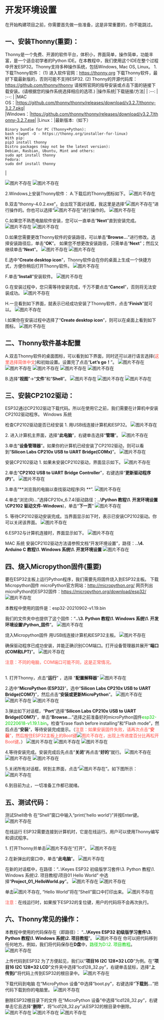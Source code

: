 # 开发环境设置

在开始构建项目之前，你需要首先做一些准备，这是非常重要的，你不能跳过。
## 一、安装Thonny(重要)：
Thonny是一个免费、开源的软件平台，体积小，界面简单，操作简单，功能丰富，是一个适合初学者的Python IDE。在本教程中，我们使用这个IDE在整个过程中开发ESP32。Thonny支持多种操作系统，包括Windows, Mac OS,  Linux。
1.下载Thonny软件：
(1) 进入软件官网：https://thonny.org 下载Thonny软件，最好下载最新版的，否则可能不支持ESP32.
(2) Thonny的开源代码库：https://github.com/thonny/thonny
请按照官网的指导安装或点击下面的链接下载安装。(请根据您的操作系统选择相应的选项.)
|操作系统|下载链接/方法|
| :--: | :--: |
|MAC OS：|https://github.com/thonny/thonny/releases/download/v3.2.7/thonny-3.2.7.pkg|
|Windows：|https://github.com/thonny/thonny/releases/download/v3.2.7/thonny-3.2.7.exe|
|Linux：|最新版本:（如下）
```
Binary bundle for PC (Thonny+Python): 
bash <(wget -O - https://thonny.org/installer-for-linux) 
With pip:
pip3 install thonny
Distro packages (may not be the latest version):
Debian, Rasbian, Ubuntu, Mint and others:
sudo apt install thonny
Fedora:
sudo dnf install thonny
```
|

![图片不存在](../../media/691aee88a6f0771c7416be3547acd6ce.png)
![图片不存在](../../media/d577f429469daa3e36f0270f6f14be9c.png)

2.Windows上安装Thonny软件：
A.下载后的Thonny图标如下。
![图片不存在](../../media/8391c0dcc090cdbee910616f125c4a27.png)

B.双击“thonny-4.0.2.exe”，会出现下面对话框，我这里是选择“![图片不存在](../../media/b893aed32cde73b09cdb948d5588eccf.png)”进行操作的。你也可以选择“![图片不存在](../../media/86721bc54bd171a95e76e140d6216733.png)”进行操作的。
![图片不存在](../../media/25937888ff93553e85fa1d0ba89df5d8.png)

C.如果您不熟悉电脑软件安装，您可以一直单击“**Next**”直到安装完成。
![图片不存在](../../media/35cb8372fa4264fffd276a23ac041779.png)
![图片不存在](../../media/a30d1d505b110d16c3a4304108ed47fa.png)

D.如果您需要更改Thonny软件的安装路径，可以单击“**Browse...**”进行修改。选择安装路径后，单击“**OK**”。
如果您不想更改安装路径，只需单击“**Next**”；然后又继续单击“**Next**”。
![图片不存在](../../media/087d0515e40f7926c250482a352000a1.png)
![图片不存在](../../media/4d6b986f8e5e45ebf5ea981d0bd8779b.png)

E.选中“**Create desktop icon**”，Thonny软件会在你的桌面上生成一个快捷方式，方便你稍后打开Thonny软件。
![图片不存在](../../media/7e624c096b03fe4de2a81d8f45daf7a1.png)

F.单击“**Install**”安装软件。
![图片不存在](../../media/47917e20d7b062993d29c1ba485af9b1.png)

G.在安装过程中，您只需等待安装完成，千万不要点击“**Cancel**”，否则将无法安装成功。
![图片不存在](../../media/86f0178f6de6b3588bd6c5d58bcba927.png)

H.一旦看到如下界面，就表示已经成功安装了Thonny软件，点击“**Finish**”就可以。
![图片不存在](../../media/509aa2c1bbda49b81e2e5c40eae16cec.png)

I.如果你在安装过程中选择了“**Create desktop icon**”，则可以在桌面上看到如下图标。
![图片不存在](../../media/c6058db9b9639b732e8addec644f1220.png)

## 二、Thonny软件基本配置                                          
A.双击Thonny软件的桌面图标，可以看到如下界面，同时还可以进行语言选择(<span style="color: rgb(255, 76, 65);">这里选择简体中文</span>)和初始设置。设置完了点击“**Let’s go！**”。
![图片不存在](../../media/20e07e892206f4851f5d20e48bebd4a4.png)
![图片不存在](../../media/12af365d1396796f599b6dfe30919e57.png)
![图片不存在](../../media/8efbe0a5775b66f7c79d27dc7ca196e0.png)
![图片不存在](../../media/d3ad2e747e3a8d93006bf65142c19801.png)
![图片不存在](../../media/1b36b52a8a0e036c6d42177706588dd7.png)

B.选择“**视图**”→“**文件**”和“**Shell**”。
![图片不存在](../../media/610b462833d8282fb05958d2cd6f3ec5.png)
![图片不存在](../../media/c27f1203c244e5b4b8f912a218aa2ab5.png)
![图片不存在](../../media/00a23e714ffd72f5d4fcb50bf4e5af3e.png)

## 三、安装CP2102驱动：
ESP32通过CP2102驱动下载代码。所以在使用它之前，我们需要在计算机中安装CP2102驱动程序。
Windows 系统

检查CP2102驱动是否已经安装
1. 用USB线连接计算机和ESP32。
![图片不存在](../../media/46cf3a8a1c79e456ac0f02da5ef38aec.png)

2. 进入计算机主界面，选择“**此电脑**”，右键单击选择“**管理**”。
![图片不存在](../../media/94d329cb6c1b4e473da1c3efaa2ff1b4.png)

3.单击“**设备管理器**”。如果你的计算机已经安装了CP2102驱动，则可以看到“**Silicon Labs CP210x USB to UART Bridge(COMx)**”。
![图片不存在](../../media/26257c4da22869d81c9a5795a3f86768.png)

安装CP2102驱动
1. 如果未安装CP2102驱动，界面显示如下。
![图片不存在](../../media/0fe123111f8eaa410a8475f9f889da21.png)

2.单击“**CP2102 USB to UART Bridge Controller**”，右键选择“**更新驱动程序(P)**”。
![图片不存在](../../media/1bb381872c77f0ea8da2f3184da164be.png)

3.单击“**浏览我的电脑以查找驱动程序(R) **”.
![图片不存在](../../media/70fb71e2b93d86b87e640ca2eb94b3ae.png)

4.单击“浏览(R)...”选择CP210x_6.7.4(驱动路径：**..\Python 教程\1. 开发环境设置\CP2102 驱动文件-Windows**)，单击“**下一页**”
![图片不存在](../../media/684ee28b12b9f0e8e92ed402f9cfabd8.jpg)

5. 等待CP2102驱动安装完成。当界面显示如下时，表示已安装CP2102驱动。你可以关闭该界面。
![图片不存在](../../media/b2529cab7d8766c0622d14280e18b39c.png)

6.ESP32与计算机连接时，界面显示如下。
![图片不存在](../../media/dbf6accbe744c1625042c7164379a748.png)

MAC 系统
安装CP2102驱动方法请参照文档“开发环境设置”，路径：**..\4. Arduino C 教程\1. Windows 系统\1. 开发环境设置**
![图片不存在](../../media/ebb386da2622079ca474a541558ce8c9.png)

## 四、烧入Micropython固件(重要)
要在ESP32主板上运行Python程序，我们需要先将固件烧入到ESP32主板。
下载Micropython固件
microPython官方网站：http://micropython.org/
网页列出microPython的ESP32固件：https://micropython.org/download/esp32/
![图片不存在](../../media/e104b567a7591c6ee38fa034c105ea67.png)

本教程中使用的固件是：esp32-20210902-v1.19.bin

我们的文件夹中也提供了这个固件：“**..\3. Python 教程\1. Windows 系统\1. 开发环境设置\Python_固件**”。
![图片不存在](../../media/3a22fb4f8238bacea9a880cc04461368.png)

烧入Micropython固件
用USB线连接计算机和ESP32主板。
![图片不存在](../../media/46cf3a8a1c79e456ac0f02da5ef38aec.png)

确保驱动程序已成功安装，并能正确识别COM端口。打开设备管理器并展开“**端口(COM和LPT)**”。
![图片不存在](../../media/9520c883fda5ad7907b23114abf7dd34.png)

<span style="color: rgb(255, 76, 65);">注意：不同的电脑，COM端口可能不同，这是正常情况。</span>
<br>
<br>

1. 打开Thonny，点击“**运行**” ，选择 “**配置解释器**”
![图片不存在](../../media/188fd4cf61083403f7d8bd9f96814814.png)

2.选中“**MicroPython (ESP32)**”，选中“**Silicon Labs CP210x USB to UART Bridge(COM7)**”，然后点击“**安装或更新MicroPython**”。
![图片不存在](../../media/33f47e1085dd98fe7a1a87c955e3fa4c.png)
![图片不存在](../../media/7553f3dadd7528fd9d0c1a493a34282c.png)
![图片不存在](../../media/3560ea7fdd94b1c9e9fc6c118d51ca3b.png)

3.弹出如下对话框，“**Port**”选择“**Silicon Labs CP210x USB to UART Bridge(COM7)**”，单击“**Browse...**”选择之前准备好的microPython固件<span style="color: rgb(0, 209, 0);">esp32-20220618-v1.19.1.bin</span>。检查“Erase flash before installing”和“Flash mode”，然后点击“**安装**”，等待安装完成提示。（<span style="color: rgb(255, 76, 65);">注意：如果安装固件失败，请再次点击“**安装**”，然后按住ESP32主板上的Boot键![图片不存在](../../media/a3ce49fbd6f40f09869aa7e1d9f902f8.png)，出现上传进度百分比再松开Boot键。</span>）
![图片不存在](../../media/31a813b6aee6c97d1e3c1ad823afb959.png)
![图片不存在](../../media/69badb8ee838b4aa99300c446e8844e8.png)
![图片不存在](../../media/624fd845172c4f61093b03a1e8b994be.png)

4.等待安装完成。安装完成后先点击“**关闭**”再点击“**好的**”就行。
![图片不存在](../../media/f9412943c23e89b54d77943762375c74.png)
![图片不存在](../../media/ddf2a71d50fc5c5702cccc0516992c19.png)
![图片不存在](../../media/e697ce4e1d111990473cad4a56007888.png)

5.关闭所有对话框，转到主界面，点击“![图片不存在](../../media/7b5fe8311cc696a95e2436fcda1f2a41.png)”。如下图所示：
![图片不存在](../../media/7ddff7c501118105a347040e257382de.png)

6.到目前为止，一切准备工作都已就绪。

## 五、测试代码：
测试Shell命令
在“Shell”窗口中输入“print('hello world')”并按Enter键。
![图片不存在](../../media/a62c6c3fe3a805826b02251b5ede2233.png)

在线运行
ESP32需要连接到计算机时，它是在线运行。用户可以使用Thonny编写和调试程序。

1. 打开Thonny并单击![图片不存在](../../media/15ef882707c025fcceb5fc78f624c946.png)“打开”。
![图片不存在](../../media/dbbcc54db4e22627a5b15c8155c46e53.png)

2.在新弹出的窗口中，单击“**此电脑**”。
![图片不存在](../../media/423687ce5fedb4a31b6b415b02d08871.png)

在新的对话框中，在路径：“..\Keyes ESP32 初级版学习套件\3. Python 教程\1. Windows 系统\2. 项目教程\项目01 Hello World” 中选择“**Project_01_HelloWorld.py**”。
![图片不存在](../../media/d91f0f708b1a7f16a5552ca3b0934fe7.png)
![图片不存在](../../media/74b7bfdb8175388b3c34a50bcce37bad.png)

单击![图片不存在](../../media/5c05febdb56bb5ef370e897c012c1b91.png), “Hello World”将在“Shell”窗口中打印出来。
![图片不存在](../../media/b6fbe337a8053653dc74e1a567fddb8c.png)

<span style="color: rgb(255, 76, 65);">注意：</span>在线运行时，如果按下ESP32的复位键，用户的代码将不会再次执行。

## 六、Thonny常见的操作：
本教程中使用的代码保存在（即路径）：
“**..\Keyes ESP32 初级版学习套件\3. Python 教程\1. Windows 系统\2. 项目教程**”。
![图片不存在](../../media/7027a20670057a41bfceb82445820d13.png)
你可以把代码移到任何地方。例如，我们将代码保存在**D盘**中，<span style="color: rgb(0, 209, 0);">路径为D:\2. 项目教程</span>。
![图片不存在](../../media/f1ef150917d08d30d272d3e2d31ad5d7.png)

上传代码到ESP32
为了方便起见，我们以“**项目16 I2C 128×32 LCD**”为例。在“**项目16 I2C 128×32 LCD**”文件夹中选择“lcd128_32\.py”，右键单击鼠标，选择“**上传到/**”将代码上传到ESP32的根目录中。
![图片不存在](../../media/74bf266dace5b52ef135ec1554bf6e6f.png)

下载代码到电脑
在“MicroPython 设备”中选择“boot\.py”，右键选择“**下载到…**”把代码下载到你的电脑里。
![图片不存在](../../media/6560d1e5bb16ada8a54b21ce2c27ba56.png)

删除ESP32根目录下的文件
在“MicroPython 设备”中选择“lcd128_32\.py”，右键单击它且选择“**删除**”，将“lcd128_32\.py”从ESP32的根目录中删除。
![图片不存在](../../media/915c7ab8ff55522f9af768a8bbb6f15b.png)
![图片不存在](../../media/794d9f549647346da9c61c0609e3c7b6.png)
![图片不存在](../../media/027d449a3ebab42e2b3d06cc880387f1.png)
















